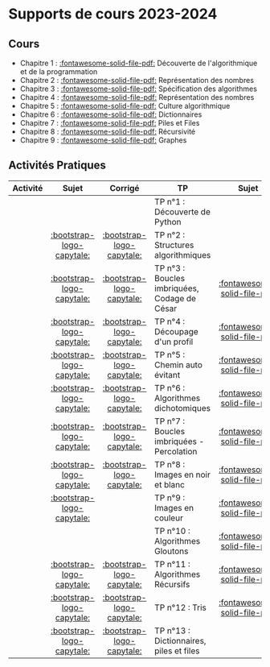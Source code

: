 
# Supports de cours 2023-2024

## Cours

* Chapitre 1 : [:fontawesome-solid-file-pdf:](https://github.com/xpessoles/2023_2024_Enseignements/blob/main/PTSI/01_Introduction/01_Introduction_Eleve.pdf) Découverte de l'algorithmique et de la programmation 
* Chapitre 2 :  [:fontawesome-solid-file-pdf:](https://github.com/xpessoles/2023_2024_Enseignements/blob/main/PTSI/02_RepresentationNombres/02_RepresentationNombres_Eleve.pdf) Représentation des nombres
* Chapitre 3 : [:fontawesome-solid-file-pdf:](https://github.com/xpessoles/2023_2024_Enseignements/blob/main/PTSI/03_SpecificationAlgorithmes/03_SpecificationAlgorithmes.pdf) Spécification des algorithmes
* Chapitre 4 : [:fontawesome-solid-file-pdf:](https://github.com/xpessoles/2023_2024_Enseignements/blob/main/PTSI/04_AnalyseAlgorithmes/04_AnalyseAlgorithmes.pdf) Représentation des nombres
* Chapitre 5 :  [:fontawesome-solid-file-pdf:](https://github.com/xpessoles/2023_2024_Enseignements/blob/main/PTSI/05_CultureAlgorithmique/05_CultureAlgorithmique.pdf) Culture algorithmique
* Chapitre 6 :  [:fontawesome-solid-file-pdf:](https://github.com/xpessoles/2023_2024_Enseignements/blob/main/PTSI/06_Dictionnaires/06_Dictionnaires.pdf) Dictionnaires
* Chapitre 7 :  [:fontawesome-solid-file-pdf:](https://github.com/xpessoles/2023_2024_Enseignements/blob/main/PTSI/07_PilesFiles/07_PilesFiles.pdf) Piles et Files
* Chapitre 8 :  [:fontawesome-solid-file-pdf:](https://github.com/xpessoles/2023_2024_Enseignements/blob/main/PTSI/08_Recursivite/08_Recursivite.pdf) Récursivité
* Chapitre 9 :  [:fontawesome-solid-file-pdf:](https://github.com/xpessoles/2023_2024_Enseignements/blob/main/PTSI/09_Graphes/09_Graphes.pdf) Graphes

		

## Activités Pratiques
| Activité | Sujet | Corrigé | TP | Sujet | Corrigé |
| -------- | :---: | :-----: | -- | :---: | :-----: |
| | | | TP n°1 : Découverte de Python | | |
| | [:bootstrap-logo-capytale:](https://capytale2.ac-paris.fr/web/c/ea94-1762308) | [:bootstrap-logo-capytale:](https://capytale2.ac-paris.fr/web/c/542f-1763108) | TP n°2 : Structures algorithmiques | | |
| | [:bootstrap-logo-capytale:](https://capytale2.ac-paris.fr/web/c/9825-1768840) | [:bootstrap-logo-capytale:](https://capytale2.ac-paris.fr/web/c/4824-1993703) | TP n°3 : Boucles imbriquées, Codage de César | [:fontawesome-solid-file-pdf:](https://github.com/xpessoles/2023_2024_Enseignements/blob/main/PTSI/TP_03_Cesar/TP_03_Cesar.pdf) | [:fontawesome-solid-file-pdf:](https://github.com/xpessoles/2023_2024_Enseignements/blob/main/PTSI/TP_03_Cesar/TP_03_Cesar_Corrige) |
| | [:bootstrap-logo-capytale:](https://capytale2.ac-paris.fr/web/c/e363-1971702) | [:bootstrap-logo-capytale:](https://capytale2.ac-paris.fr/web/c/90b4-2089447) | TP n°4 : Découpage d'un profil     | [:fontawesome-solid-file-pdf:](https://github.com/xpessoles/2023_2024_Enseignements/blob/main/PTSI/TP_04_Listes_Montagne/TP_04_Listes_Montagne.pdf) | [:fontawesome-solid-file-pdf:](https://github.com/xpessoles/2023_2024_Enseignements/blob/main/PTSI/TP_04_Listes_Montagne/TP_04_Listes_Montagne_Corrige.pdf) |
| | [:bootstrap-logo-capytale:](https://capytale2.ac-paris.fr/web/c/0993-2163772) | [:bootstrap-logo-capytale:](https://capytale2.ac-paris.fr/web/c/d236-2158313) | TP n°5 : Chemin auto évitant       | [:fontawesome-solid-file-pdf:](https://github.com/xpessoles/2023_2024_Enseignements/blob/main/PTSI/TP_05_Chemin_Bilbliotheques/TP_05_Chemin_Bilbliotheques.pdf) | [:fontawesome-solid-file-pdf:](https://github.com/xpessoles/2023_2024_Enseignements/blob/main/PTSI/TP_05_Chemin_Bilbliotheques/TP_05_Chemin_Bilbliotheques_Corrige.pdf) |
| | [:bootstrap-logo-capytale:](https://capytale2.ac-paris.fr/web/c/3b8c-2313305) | [:bootstrap-logo-capytale:](https://capytale2.ac-paris.fr/web/c/fd1d-2310979)  | TP n°6 : Algorithmes dichotomiques | [:fontawesome-solid-file-pdf:](https://github.com/xpessoles/2023_2024_Enseignements/blob/main/PTSI/TP_06_AlgorithmesDichotomiques/TP_06_AlgorithmesDichotomiques.pdf) | [:fontawesome-solid-file-pdf:](https://github.com/xpessoles/2023_2024_Enseignements/blob/main/PTSI/TP_06_AlgorithmesDichotomiques/TP_06_AlgorithmesDichotomiques.pdf) |
| | [:bootstrap-logo-capytale:](https://capytale2.ac-paris.fr/web/c/bd76-2534015) | [:bootstrap-logo-capytale:](https://capytale2.ac-paris.fr/web/c/b127-2583343) | TP n°7 : Boucles imbriquées - Percolation | [:fontawesome-solid-file-pdf:](https://github.com/xpessoles/2023_2024_Enseignements/blob/main/PTSI/TP_07_BouclesImbriquees/TP_07_BouclesImbriquees.pdf) | [:fontawesome-solid-file-pdf:](https://github.com/xpessoles/2023_2024_Enseignements/blob/main/PTSI/TP_07_BouclesImbriquees/TP_07_BouclesImbriquees_Corrige.pdf) |
| | [:bootstrap-logo-capytale:](https://capytale2.ac-paris.fr/web/c/c3a6-2706574) | [:bootstrap-logo-capytale:](https://capytale2.ac-paris.fr/web/c/fc60-2679361) | TP n°8 : Images en noir et blanc   | [:fontawesome-solid-file-pdf:](https://github.com/xpessoles/2023_2024_Enseignements/blob/main/PTSI/TP_08_ImagesNB/TP_08_ImagesNB.pdf) | [:fontawesome-solid-file-pdf:](https://github.com/xpessoles/2023_2024_Enseignements/blob/main/PTSI/TP_08_ImagesNB/TP_08_ImagesNB_Corrige.pdf) |
| | [:bootstrap-logo-capytale:](https://capytale2.ac-paris.fr/web/c/6f00-1767487) | | TP n°9 : Images en couleur         | [:fontawesome-solid-file-pdf:](https://github.com/xpessoles/2023_2024_Enseignements/blob/main/PTSI/TP_09_ImagesCouleur/TP_09_ImagesCouleur.pdf) | [:fontawesome-solid-file-pdf:](https://github.com/xpessoles/2023_2024_Enseignements/blob/main/PTSI/TP_09_ImagesCouleur/TP_09_ImagesCouleur_Corrige.pdf) |
| | | | TP n°10 : Algorithmes Gloutons     | [:fontawesome-solid-file-pdf:](https://github.com/xpessoles/2023_2024_Enseignements/blob/main/PTSI/TP_10_AlgorithmesGloutons) | |
| | [:bootstrap-logo-capytale:](https://capytale2.ac-paris.fr/web/c/ffe5-2922726) | [:bootstrap-logo-capytale:](https://capytale2.ac-paris.fr/web/c/9ad4-2936235) | TP n°11 : Algorithmes Récursifs    | [:fontawesome-solid-file-pdf:](https://github.com/xpessoles/2023_2024_Enseignements/blob/main/PTSI/TP_11_Recursivite/TP_11_Recursivite.pdf) | |
| | [:bootstrap-logo-capytale:](https://capytale2.ac-paris.fr/web/c/0264-3113033) | [:bootstrap-logo-capytale:](https://capytale2.ac-paris.fr/web/c/1e45-3126382) | TP n°12 : Tris                     | [:fontawesome-solid-file-pdf:](https://github.com/xpessoles/2023_2024_Enseignements/blob/main/PTSI/TP_12_Tris/TP_12_Tris.pdf) | [:fontawesome-solid-file-pdf:](https://github.com/xpessoles/2023_2024_Enseignements/blob/main/PTSI/TP_12_Tris/TP_12_Tris_Corrige.pdf) |
| | [:bootstrap-logo-capytale:](https://capytale2.ac-paris.fr/web/c/5579-3378664) | [:bootstrap-logo-capytale:](https://capytale2.ac-paris.fr/web/c/0062-3343282) | TP n°13 : Dictionnaires, piles et files | | |


